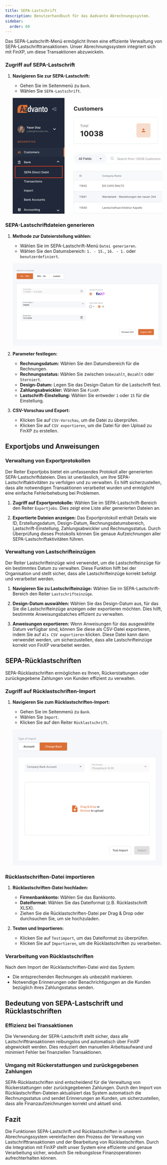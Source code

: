 ```yaml
---
title: SEPA-Lastschrift
description: Benutzerhandbuch für das Aadvanto Abrechnungssystem.
sidebar:
  order: 60
---
```


Das SEPA-Lastschrift-Menü ermöglicht Ihnen eine effiziente Verwaltung von SEPA-Lastschrifttransaktionen. Unser Abrechnungssystem integriert sich mit FinXP, um diese Transaktionen abzuwickeln.

### Zugriff auf SEPA-Lastschrift

1. **Navigieren Sie zur SEPA-Lastschrift:**
   - Gehen Sie im Seitenmenü zu `Bank`.
   - Wählen Sie `SEPA-Lastschrift`.

   ![SEPA-Lastschrift-Menü](../../../../assets/sepadirectdebitnav.png)

### SEPA-Lastschriftdateien generieren

1. **Methode zur Dateierstellung wählen:**
   - Wählen Sie im SEPA-Lastschrift-Menü `Datei generieren`.
   - Wählen Sie den Datumsbereich: `1. - 15.`, `16. - 1.` oder `benutzerdefiniert`.

   ![Datei generieren](../../../../assets/generatefile.png)

2. **Parameter festlegen:**
   - **Rechnungsdatum:** Wählen Sie den Datumsbereich für die Rechnungen.
   - **Rechnungsstatus:** Wählen Sie zwischen `Unbezahlt`, `Bezahlt` oder `Storniert`.
   - **Design-Datum:** Legen Sie das Design-Datum für die Lastschrift fest.
   - **Zahlungsabwickler:** Wählen Sie `FinXP`.
   - **Lastschrift-Einstellung:** Wählen Sie entweder `1` oder `15` für die Einstellung.

3. **CSV-Vorschau und Export:**
   - Klicken Sie auf `CSV-Vorschau`, um die Datei zu überprüfen.
   - Klicken Sie auf `CSV exportieren`, um die Datei für den Upload zu FinXP zu erstellen.

## Exportjobs und Anweisungen

### Verwaltung von Exportprotokollen

Der Reiter Exportjobs bietet ein umfassendes Protokoll aller generierten SEPA-Lastschriftdateien. Dies ist unerlässlich, um Ihre SEPA-Lastschriftaktivitäten zu verfolgen und zu verwalten. Es hilft sicherzustellen, dass alle notwendigen Transaktionen verarbeitet wurden und ermöglicht eine einfache Fehlerbehebung bei Problemen.

1. **Zugriff auf Exportprotokolle:** Wählen Sie im SEPA-Lastschrift-Bereich den Reiter `Exportjobs`. Dies zeigt eine Liste aller generierten Dateien an.
   
2. **Exportierte Dateien anzeigen:** Das Exportprotokoll enthält Details wie ID, Erstellungsdatum, Design-Datum, Rechnungsdatumsbereich, Lastschrift-Einstellung, Zahlungsabwickler und Rechnungsstatus. Durch Überprüfung dieses Protokolls können Sie genaue Aufzeichnungen aller SEPA-Lastschriftaktivitäten führen.

### Verwaltung von Lastschrifteinzügen

Der Reiter Lastschrifteinzüge wird verwendet, um die Lastschrifteinzüge für ein bestimmtes Datum zu verwalten. Diese Funktion hilft bei der Organisation und stellt sicher, dass alle Lastschrifteinzüge korrekt befolgt und verarbeitet werden.

1. **Navigieren Sie zu Lastschrifteinzüge:** Wählen Sie im SEPA-Lastschrift-Bereich den Reiter `Lastschrifteinzüge`.
   
2. **Design-Datum auswählen:** Wählen Sie das Design-Datum aus, für das Sie die Lastschrifteinzüge anzeigen oder exportieren möchten. Dies hilft, bestimmte Anweisungsbatches effizient zu verwalten.

3. **Anweisungen exportieren:** Wenn Anweisungen für das ausgewählte Datum verfügbar sind, können Sie diese als CSV-Datei exportieren, indem Sie auf `Als CSV exportieren` klicken. Diese Datei kann dann verwendet werden, um sicherzustellen, dass alle Lastschrifteinzüge korrekt von FinXP verarbeitet werden.

## SEPA-Rücklastschriften

SEPA-Rücklastschriften ermöglichen es Ihnen, Rückerstattungen oder zurückgegebene Zahlungen von Kunden effizient zu verwalten.

### Zugriff auf Rücklastschriften-Import

1. **Navigieren Sie zum Rücklastschriften-Import:**
   - Gehen Sie im Seitenmenü zu `Bank`.
   - Wählen Sie `Import`.
   - Klicken Sie auf den Reiter `Rücklastschrift`.

   ![Rücklastschriften-Import-Menü](../../../../assets/chargebackimport.png)

### Rücklastschriften-Datei importieren

1. **Rücklastschriften-Datei hochladen:**
   - **Firmenbankkonto:** Wählen Sie das Bankkonto.
   - **Dateiformat:** Wählen Sie das Dateiformat (z.B. Rücklastschrift XLSX).
   - Ziehen Sie die Rücklastschriften-Datei per Drag & Drop oder durchsuchen Sie, um sie hochzuladen.

2. **Testen und Importieren:**
   - Klicken Sie auf `Testimport`, um das Dateiformat zu überprüfen.
   - Klicken Sie auf `Importieren`, um die Rücklastschriften zu verarbeiten.

### Verarbeitung von Rücklastschriften

Nach dem Import der Rücklastschriften-Datei wird das System:
- Die entsprechenden Rechnungen als unbezahlt markieren.
- Notwendige Erinnerungen oder Benachrichtigungen an die Kunden bezüglich ihres Zahlungsstatus senden.

## Bedeutung von SEPA-Lastschrift und Rücklastschriften

### Effizienz bei Transaktionen

Die Verwendung der SEPA-Lastschrift stellt sicher, dass alle Lastschrifttransaktionen reibungslos und automatisch über FinXP abgewickelt werden. Dies reduziert den manuellen Arbeitsaufwand und minimiert Fehler bei finanziellen Transaktionen.

### Umgang mit Rückerstattungen und zurückgegebenen Zahlungen

SEPA-Rücklastschriften sind entscheidend für die Verwaltung von Rückerstattungen oder zurückgegebenen Zahlungen. Durch den Import von Rücklastschriften-Dateien aktualisiert das System automatisch die Rechnungsstatus und sendet Erinnerungen an Kunden, um sicherzustellen, dass alle Finanzaufzeichnungen korrekt und aktuell sind.

## Fazit

Die Funktionen SEPA-Lastschrift und Rücklastschriften in unserem Abrechnungssystem vereinfachen den Prozess der Verwaltung von Lastschrifttransaktionen und der Bearbeitung von Rücklastschriften. Durch die Integration mit FinXP stellt unser System eine effiziente und genaue Verarbeitung sicher, wodurch Sie reibungslose Finanzoperationen aufrechterhalten können.